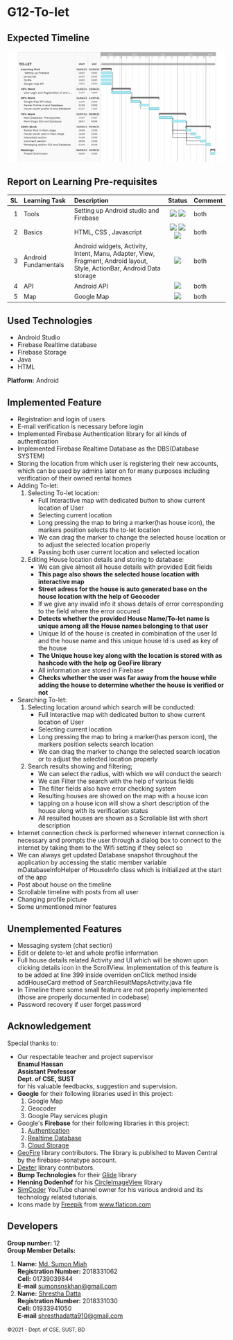 # G12-To-let

Expected Timeline
-----------------

![Gantt Chart](gantt_chart.jpg)

Report on Learning Pre-requisites
---------------------------------
SL | Learning Task | Description | Status | Comment |
--:|:--------------|:------------|:------:|---------|
1  | Tools    | Setting up Android studio and Firebase | ![ ](https://img.shields.io/badge/AndroidStudio-Learned-brightgreen) ![ ](https://img.shields.io/badge/Firebase-Learned-brightgreen) | both |
2  | Basics | HTML, CSS , Javascript| ![ ](https://img.shields.io/badge/HTML-Learned-brightgreen) ![ ](https://img.shields.io/badge/CSS-May%2029-orange) ![](https://img.shields.io/badge/JavaScript-May%2031-orange)| both |
3 | Android Fundamentals | Android widgets, Activity, Intent, Manu, Adapter, View, Fragment, Android layout, Style, ActionBar, Android Data storage | ![](https://img.shields.io/badge/All-June%2020-orange)| both|
4 | API | Android API | ![](https://img.shields.io/badge/AndroidAPI-June%2030-yellowgreen)| both | 
5 | Map | Google Map | ![](https://img.shields.io/badge/GoogleMap-July%2010-red)| both |   
  
Used Technologies
--------
- Android Studio
- Firebase Realtime database
- Firebase Storage
- Java
- HTML  
  
  
**Platform:**
Android
  

Implemented Feature
-----------
- Registration and login of users
- E-mail verification is necessary before login
- Implemented Firebase Authentication library for all kinds of authentication
- Implemented Firebase Realtime Database as the DBS(Database SYSTEM)
- Storing the location from which user is registering their new accounts, which can be used by admins later on for many purposes including verification of their owned rental homes
- Adding To-let:
  1. Selecting To-let location:
     - Full Interactive map with dedicated button to show current location of User
     - Selecting current location
     - Long pressing the map to bring a marker(has house icon), the markers position selects the to-let location
     - We can drag the marker to change the selected house location or to adjust the selected location properly
     - Passing both user current location and selected location
  2. Editing House location details and storing to database:
     - We can give almost all house details with provided Edit fields
     - **This page also shows the selected house location with interactive map**
     - **Street adress for the house is auto generated base on the house location with the help of Geocoder**
     - If we give any invalid info it shows details of error corresponding to the field where the error occured
     - **Detects whether the provided House Name/To-let name is unique among all the House names belonging to that user**
     - Unique Id of the house is created in combination of the user Id and the house name and this unique house Id is used as key of the house
     - **The Unique house key along with the location is stored with as hashcode with the help og GeoFire library**
     - All information are stored in Firebase
     - **Checks whether the user was far away from the house while adding the house to determine whether the house is verified or not**
- Searching To-let:
  1. Selecting location around which search will be conducted:
     - Full Interactive map with dedicated button to show current location of User
     - Selecting current location
     - Long pressing the map to bring a marker(has person icon), the markers position selects search location
     - We can drag the marker to change the selected search location or to adjust the selected location properly
  2. Search results showing and filtering;
     - We can select the radius, with which we will conduct the search
     - We can Filter the search with the help of various fields
     - The filter fields also have error checking system
     - Resulting houses are showed on the map with a house icon
     - tapping on a house icon will show a short description of the house along with its verification status
     - All resulted houses are shown as a Scrollable list with short description
- Internet connection check is performed whenever internet connection is necessary and prompts the user through a dialog box to connect to the internet by taking them to the Wifi setting if they select so
- We can always get updated Database snapshot throughout the application by accessing the static member variable mDatabaseInfoHelper of HouseInfo class which is initialized at the start of the app
- Post about house on the timeline
- Scrollable timeline with posts from all user
- Changing profile picture
- Some unmentioned minor features 
  
  
Unemplemented Features
--------
- Messaging system (chat section)
- Edit or delete to-let and whole proflie information
- Full house details related Activity and UI which will be shown upon clicking details icon in the ScrollView. Implementation of this feature is to be added at line 399
  inside overriden onClick method inside addHouseCard method of SearchResultMapsActivity.java file
- In Timeline there some small feature are not properly implemented (those are properly documented in codebase)
- Password recovery if user forget password
  
Acknowledgement
---------------
Special thanks to:  
- Our respectable teacher and project supervisor  
  **Enamul Hassan  
  Assistant Professor  
  Dept. of CSE, SUST**  
  for his valuable feedbacks, suggestion and supervision.  
- **Google** for their following libraries used in this project:  
  1. Google Map
  2. Geocoder
  3. Google Play services plugin  
- Google's **Firebase** for their following libraries in this project:  
  1. [Authentication](https://firebase.google.com/docs/auth/android/start)
  2. [Realtime Database](https://firebase.google.com/docs/database)
  3. [Cloud Storage](https://firebase.google.com/docs/storage/android/start)
- [GeoFire](https://github.com/firebase/geofire-android) library contributors. The library is published to Maven Central by the firebase-sonatype account.
- [Dexter](https://github.com/Karumi/Dexter) library contributors.
- **Bump Technologies** for their [Glide](https://github.com/bumptech/glide) library
- **Henning Dodenhof** for his [CircleImageView](https://github.com/hdodenhof/CircleImageView) library
- [SimCoder](https://www.youtube.com/c/SimpleCoder) YouTube channel owner for his various android and its technology related tutorials.
- <div>Icons made by <a href="https://www.freepik.com" title="Freepik">Freepik</a> from <a href="https://www.flaticon.com/" title="Flaticon">www.flaticon.com</a></div>

Developers
-------
**Group number:**
12  
**Group Member Details:**  
1. **Name:**
[Md. Sumon Miah](https://github.com/MD-SUMON-MIAH)  
   **Registration Number:**
   2018331062  
      **Cell:**
      01739039844  
         **E-mail**
         sumonsnskhan@gmail.com
2. **Name:**
[Shrestha Datta](https://github.com/Shrestha30)  
   **Registration Number:**
   2018331030  
      **Cell:**
      01933941050  
         **E-mail**
         shresthadatta910@gmail.com

<small>&copy;2021 - Dept. of CSE, SUST, BD</small>
